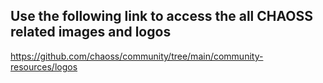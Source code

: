 
## Use the following link to access the all CHAOSS related images and logos

https://github.com/chaoss/community/tree/main/community-resources/logos

